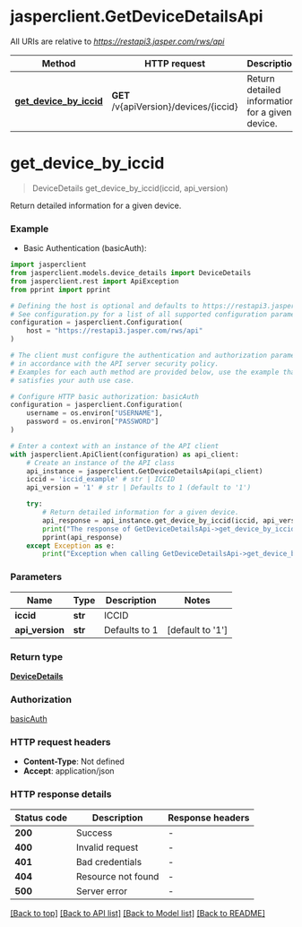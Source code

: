 # jasperclient.GetDeviceDetailsApi

All URIs are relative to *https://restapi3.jasper.com/rws/api*

Method | HTTP request | Description
------------- | ------------- | -------------
[**get_device_by_iccid**](GetDeviceDetailsApi.md#get_device_by_iccid) | **GET** /v{apiVersion}/devices/{iccid} | Return detailed information for a given device.


# **get_device_by_iccid**
> DeviceDetails get_device_by_iccid(iccid, api_version)

Return detailed information for a given device.



### Example

* Basic Authentication (basicAuth):

```python
import jasperclient
from jasperclient.models.device_details import DeviceDetails
from jasperclient.rest import ApiException
from pprint import pprint

# Defining the host is optional and defaults to https://restapi3.jasper.com/rws/api
# See configuration.py for a list of all supported configuration parameters.
configuration = jasperclient.Configuration(
    host = "https://restapi3.jasper.com/rws/api"
)

# The client must configure the authentication and authorization parameters
# in accordance with the API server security policy.
# Examples for each auth method are provided below, use the example that
# satisfies your auth use case.

# Configure HTTP basic authorization: basicAuth
configuration = jasperclient.Configuration(
    username = os.environ["USERNAME"],
    password = os.environ["PASSWORD"]
)

# Enter a context with an instance of the API client
with jasperclient.ApiClient(configuration) as api_client:
    # Create an instance of the API class
    api_instance = jasperclient.GetDeviceDetailsApi(api_client)
    iccid = 'iccid_example' # str | ICCID
    api_version = '1' # str | Defaults to 1 (default to '1')

    try:
        # Return detailed information for a given device.
        api_response = api_instance.get_device_by_iccid(iccid, api_version)
        print("The response of GetDeviceDetailsApi->get_device_by_iccid:\n")
        pprint(api_response)
    except Exception as e:
        print("Exception when calling GetDeviceDetailsApi->get_device_by_iccid: %s\n" % e)
```



### Parameters


Name | Type | Description  | Notes
------------- | ------------- | ------------- | -------------
 **iccid** | **str**| ICCID | 
 **api_version** | **str**| Defaults to 1 | [default to &#39;1&#39;]

### Return type

[**DeviceDetails**](DeviceDetails.md)

### Authorization

[basicAuth](../README.md#basicAuth)

### HTTP request headers

 - **Content-Type**: Not defined
 - **Accept**: application/json

### HTTP response details

| Status code | Description | Response headers |
|-------------|-------------|------------------|
**200** | Success |  -  |
**400** | Invalid request |  -  |
**401** | Bad credentials |  -  |
**404** | Resource not found |  -  |
**500** | Server error |  -  |

[[Back to top]](#) [[Back to API list]](../README.md#documentation-for-api-endpoints) [[Back to Model list]](../README.md#documentation-for-models) [[Back to README]](../README.md)

